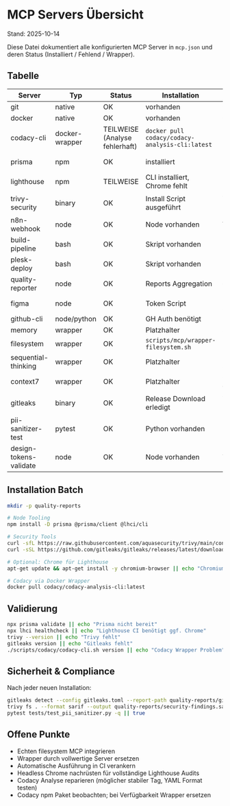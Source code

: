 # MCP Servers Übersicht

Stand: 2025-10-14

Diese Datei dokumentiert alle konfigurierten MCP Server in `mcp.json` und deren Status (Installiert / Fehlend / Wrapper).

## Tabelle

| Server | Typ | Status | Installation | Output / Pfad |
|--------|-----|--------|--------------|---------------|
| git | native | OK | vorhanden | Git Operationen |
| docker | native | OK | vorhanden | Container Tasks |
| codacy-cli | docker-wrapper | TEILWEISE (Analyse fehlerhaft) | `docker pull codacy/codacy-analysis-cli:latest` | Fehler beim Lesen `.codacyrc` |
| prisma | npm | OK | installiert | Prisma Migrations/Client |
| lighthouse | npm | TEILWEISE | CLI installiert, Chrome fehlt | Performance Budgets |
| trivy-security | binary | OK | Install Script ausgeführt | `quality-reports/security-findings.sarif` |
| n8n-webhook | node | OK | Node vorhanden | Webhook Events |
| build-pipeline | bash | OK | Skript vorhanden | Dry-Run Build |
| plesk-deploy | bash | OK | Skript vorhanden | Dry-Run Deploy |
| quality-reporter | node | OK | Reports Aggregation | `quality-reports/` |
| figma | node | OK | Token Script | Design Tokens Sync |
| github-cli | node/python | OK | GH Auth benötigt | Repo Checks |
| memory | wrapper | OK | Platzhalter | Session Lines |
| filesystem | wrapper | OK | `scripts/mcp/wrapper-filesystem.sh` | Basis Dateizugriff |
| sequential-thinking | wrapper | OK | Platzhalter | Nummerierte Schritte |
| context7 | wrapper | OK | Platzhalter | Code-Snippets grep |
| gitleaks | binary | OK | Release Download erledigt | `quality-reports/gitleaks-report.json` |
| pii-sanitizer-test | pytest | OK | Python vorhanden | DSGVO Test |
| design-tokens-validate | node | OK | Node vorhanden | Token Qualität |

## Installation Batch

```bash
mkdir -p quality-reports

# Node Tooling
npm install -D prisma @prisma/client @lhci/cli

# Security Tools
curl -sfL https://raw.githubusercontent.com/aquasecurity/trivy/main/contrib/install.sh | sh -s -- -b /usr/local/bin
curl -sSL https://github.com/gitleaks/gitleaks/releases/latest/download/gitleaks_linux_x64.tar.gz | tar -xz -C /usr/local/bin gitleaks

# Optional: Chrome für Lighthouse
apt-get update && apt-get install -y chromium-browser || echo "Chromium optional"

# Codacy via Docker Wrapper
docker pull codacy/codacy-analysis-cli:latest
```

## Validierung

```bash
npx prisma validate || echo "Prisma nicht bereit"
npx lhci healthcheck || echo "Lighthouse CI benötigt ggf. Chrome"
trivy --version || echo "Trivy fehlt"
gitleaks version || echo "Gitleaks fehlt"
./scripts/codacy/codacy-cli.sh version || echo "Codacy Wrapper Problem"
```

## Sicherheit & Compliance

Nach jeder neuen Installation:
```bash
gitleaks detect --config gitleaks.toml --report-path quality-reports/gitleaks-report.json || true
trivy fs . --format sarif --output quality-reports/security-findings.sarif || true
pytest tests/test_pii_sanitizer.py -q || true
```

## Offene Punkte
- Echten filesystem MCP integrieren
- Wrapper durch vollwertige Server ersetzen
- Automatische Ausführung in CI verankern
- Headless Chrome nachrüsten für vollständige Lighthouse Audits
- Codacy Analyse reparieren (möglicher stabiler Tag, YAML Format testen)
- Codacy npm Paket beobachten; bei Verfügbarkeit Wrapper ersetzen
